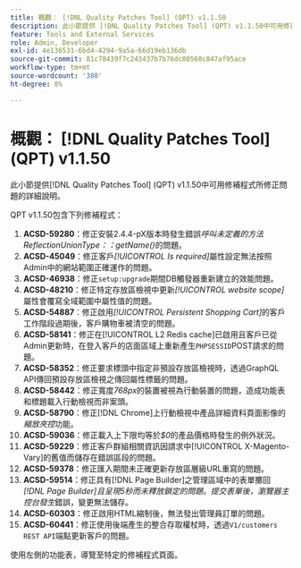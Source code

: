 ```yaml
---
title: 概觀： [!DNL Quality Patches Tool] (QPT) v1.1.50
description: 此小節提供 [!DNL Quality Patches Tool] (QPT) v1.1.50中可用修補程式所修正問題的詳細說明。
feature: Tools and External Services
role: Admin, Developer
exl-id: 4e136531-6bd4-4294-9a5a-66d19eb136db
source-git-commit: 81c78439f7c243437b7b76dc80560c847af95ace
workflow-type: tm+mt
source-wordcount: '388'
ht-degree: 0%

---
```


# 概觀： [!DNL Quality Patches Tool] (QPT) v1.1.50

此小節提供[!DNL Quality Patches Tool] (QPT) v1.1.50中可用修補程式所修正問題的詳細說明。

QPT v1.1.50包含下列修補程式：

1. **ACSD-59280**：修正安裝2.4.4-pX版本時發生錯誤&#x200B;*呼叫未定義的方法ReflectionUnionType：：getName()*&#x200B;的問題。
1. **ACSD-45049**：修正客戶&#x200B;*[!UICONTROL Is required]*&#x200B;屬性設定無法按照Admin中的網站範圍正確運作的問題。
1. **ACSD-46938**：修正`setup:upgrade`期間DB觸發器重新建立的效能問題。
1. **ACSD-48210**：修正特定存放區檢視中更新&#x200B;*[!UICONTROL website scope]*&#x200B;屬性會覆寫全域範圍中屬性值的問題。
1. **ACSD-54887**：修正啟用&#x200B;*[!UICONTROL Persistent Shopping Cart]*&#x200B;的客戶工作階段過期後，客戶購物車被清空的問題。
1. **ACSD-58141**：修正在[!UICONTROL L2 Redis cache]已啟用且客戶已從Admin更新時，在登入客戶的店面區域上重新產生`PHPSESSID`POST請求的問題。
1. **ACSD-58352**：修正要求標頭中指定非預設存放區檢視時，透過GraphQL API傳回預設存放區檢視之傳回屬性標籤的問題。
1. **ACSD-58442**：修正寬度&#x200B;*768px*&#x200B;的裝置被視為行動裝置的問題，造成功能表和標題載入行動檢視而非案頭。
1. **ACSD-58790**：修正[!DNL Chrome]上行動檢視中產品詳細資料頁面影像的&#x200B;*縮放夾控*&#x200B;功能。
1. **ACSD-59036**：修正載入上下限均等於&#x200B;*$0*&#x200B;的產品價格時發生的例外狀況。
1. **ACSD-59229**：修正客戶群組相關資訊因請求中[!UICONTROL X-Magento-Vary]的舊值而儲存在錯誤區段的問題。
1. **ACSD-59378**：修正匯入期間未正確更新存放區層級URL重寫的問題。
1. **ACSD-59514**：修正具有[!DNL Page Builder]之管理區域中的表單擲回&#x200B;*[!DNL Page Builder]且呈現5秒而未釋放鎖定的問題。提交表單後，瀏覽器主控台發生*&#x200B;錯誤，變更無法儲存。
1. **ACSD-60303**：修正啟用HTML縮制後，無法發出管理員訂單的問題。
1. **ACSD-60441**：修正使用後端產生的整合存取權杖時，透過`V1/customers REST API`端點更新客戶的問題。

使用左側的功能表，導覽至特定的修補程式頁面。
